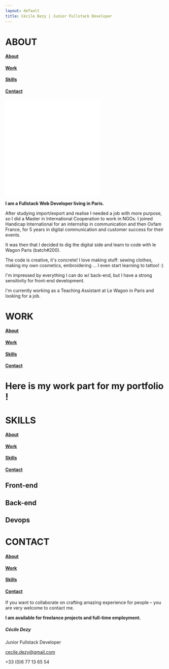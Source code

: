 ```yaml
---
layout: default
title: Cécile Dezy | Junior Fullstack Developer
---
```


<div class="section" id="about">
  <div class="title text-center">
    <h1>ABOUT</h1>
    <div class="menu-section">
      <h4><a href="#about" class="smoothScroll">About</a></h4>
      <h4><a href="#work" class="smoothScroll">Work</a></h4>
      <h4><a href="#skills" class="smoothScroll">Skills</a></h4>
      <h4><a href="#contact" class="smoothScroll">Contact</a></h4>
    </div>
  </div>
  <div class="profile">
  </div>
  <div class="content text-center">
    <img src="/assets/images/profile.svg" alt="profile pic" id="profile-pic">
    <p><strong>I am a Fullstack Web Developer living in Paris.</strong></p>
    <p>After studying import/export and realise I needed a job with more purpose, so I did a Master in International Cooperation to work in NGOs. I joined Handicap International for an internship in communication and then Oxfam France, for 5 years in digital communication and customer success for their events.</p>
    <p>It was then that I decided to dig the digital side and learn to code with le Wagon Paris (batch#200).</p>
    <p>The code is creative, it's concrete! I love making stuff: sewing clothes, making my own cosmetics, embroidering ... I even start learning to tattoo! :)</p>
    <p>I'm impressed by everything I can do w/ back-end, but I have a strong sensitivity for front-end development.</p>
    <p>I'm currently working as a Teaching Assistant at Le Wagon in Paris and looking for a job.</p>
  </div>
</div>

<div class="section" id="work">
  <div class="title text-center">
    <h1>WORK</h1>
    <div class="menu-section">
      <h4><a href="#about" class="smoothScroll">About</a></h4>
      <h4><a href="#work" class="smoothScroll">Work</a></h4>
      <h4><a href="#skills" class="smoothScroll">Skills</a></h4>
      <h4><a href="#contact" class="smoothScroll">Contact</a></h4>
    </div>
  </div>
  <div class="content text-center">
    <h1>Here is my work part for my portfolio !</h1>
  </div>
</div>

<div class="section" id="skills">
  <div class="title text-center">
    <h1>SKILLS</h1>
    <div class="menu-section">
      <h4><a href="#about" class="smoothScroll">About</a></h4>
      <h4><a href="#work" class="smoothScroll">Work</a></h4>
      <h4><a href="#skills" class="smoothScroll">Skills</a></h4>
      <h4><a href="#contact" class="smoothScroll">Contact</a></h4>
    </div>
  </div>
  <div class="content text-center">
    <div class="menu-skills">
      <h2>Front-end</h2>
      <h2>Back-end</h2>
      <h2>Devops</h2>
    </div>
  </div>
</div>

<div class="section" id="contact">
  <div class="title text-center">
    <h1>CONTACT</h1>
    <div class="menu-section">
      <h4><a href="#about" class="smoothScroll">About</a></h4>
      <h4><a href="#work" class="smoothScroll">Work</a></h4>
      <h4><a href="#skills" class="smoothScroll">Skills</a></h4>
      <h4><a href="#contact" class="smoothScroll">Contact</a></h4>
    </div>
  </div>

  <div class="content content-contact text-center">
    <div class="contact-text">
      <p>If you want to collaborate on crafting amazing experience for people – you are very welcome to contact me.</p>
      <p><strong>I am available for freelance projects and full-time employment.</strong></p>
    </div>
    <div class="contact-info">
      <h5>Cécile Dezy</h5>
      <p>Junior Fullstack Developer</p>
      <p><a href="mailto:cecile.dezy@gmail.com">cecile.dezy@gmail.com</a></p>
      <p>+33 (0)6 77 13 65 54</p>
    </div>
    <div class="socials">
      <a href="https://www.linkedin.com/in/c%C3%A9cile-dezy-193b8226/" target="_blank"><i class="fab fa-linkedin-in icon"></i></a>
      <a href="https://github.com/cecile-dzy-ncl" target="_blank"><i class="fab fa-github icon"></i></a>
      <a href="https://twitter.com/Cecile_Dzy_Ncl" target="_blank"><i class="fab fa-twitter icon"></i></a>
    </div>
  </div>
</div>

